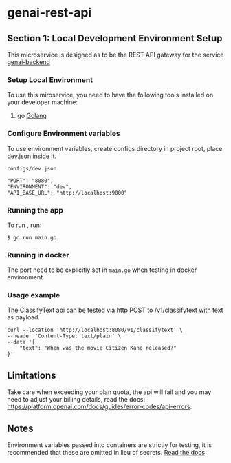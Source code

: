 # genai-rest-api

## Section 1: Local Development Environment Setup

This microservice is designed as to be the REST API gateway for the service
[genai-backend](https://github.com/tashanemclean/genai-backend)

### Setup Local Environment

To use this miroservice, you need to have the following tools installed on your
developer machine:

1. go [Golang](https://go.dev/doc/install)

### Configure Environment variables

To use environment variables, create configs directory in project root, place
dev.json inside it.

```
configs/dev.json
```

```
"PORT": "8080",
"ENVIRONMENT": "dev",
"API_BASE_URL": "http://localhost:9000"
```

### Running the app

To run , run:

```
$ go run main.go
```

### Running in docker

The port need to be explicitly set in `main.go` when testing in docker
environment

### Usage example

The ClassifyText api can be tested via http POST to /v1/classifytext with text
as payload.

```
curl --location 'http://localhost:8080/v1/classifytext' \
--header 'Content-Type: text/plain' \
--data '{
    "text": "When was the movie Citizen Kane released?"
}'
```

## Limitations

Take care when exceeding your plan quota, the api will fail and you may need to
adjust your billing details, read the docs:
https://platform.openai.com/docs/guides/error-codes/api-errors.

## Notes

Environment variables passed into containers are strictly for testing, it is
recommended that these are omitted in lieu of secrets.
[Read the docs](https://docs.docker.com/compose/environment-variables/set-environment-variables/)
